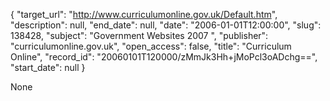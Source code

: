 {
  "target_url": "http://www.curriculumonline.gov.uk/Default.htm", 
  "description": null, 
  "end_date": null, 
  "date": "2006-01-01T12:00:00", 
  "slug": 138428, 
  "subject": "Government Websites 2007 ", 
  "publisher": "curriculumonline.gov.uk", 
  "open_access": false, 
  "title": "Curriculum Online", 
  "record_id": "20060101T120000/zMmJk3Hh+jMoPcl3oADchg==", 
  "start_date": null
}

None
